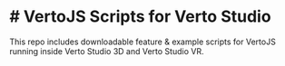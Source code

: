 # # VertoJS Scripts for Verto Studio
This repo includes downloadable feature & example scripts for VertoJS running inside Verto Studio 3D and Verto Studio VR.  
